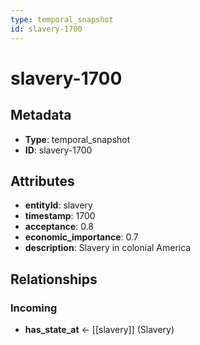 ```yaml
---
type: temporal_snapshot
id: slavery-1700
---
```


# slavery-1700

## Metadata

- **Type**: temporal_snapshot
- **ID**: slavery-1700

## Attributes

- **entityId**: slavery
- **timestamp**: 1700
- **acceptance**: 0.8
- **economic_importance**: 0.7
- **description**: Slavery in colonial America

## Relationships

### Incoming

- **has_state_at** ← [[slavery]] (Slavery)

